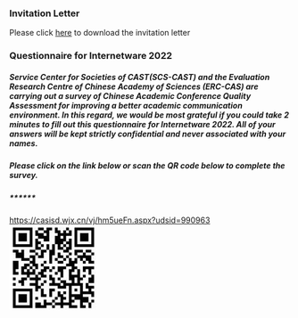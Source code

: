 ### Invitation Letter
Please click <a href="./src/invitation.pdf">here</a> to download the invitation letter
### Questionnaire for Internetware 2022

</b>
<h5>Service Center for Societies of CAST(SCS-CAST) and the Evaluation Research Centre of Chinese Academy of Sciences (ERC-CAS) are carrying out a survey of Chinese Academic Conference Quality Assessment for improving a better academic communication environment. In this regard, we would be most grateful if you could take 2 minutes to fill out this questionnaire for Internetware 2022. All of your answers will be kept strictly confidential and never associated with your names.</h5>
</b>
<h5>Please click on the link below or scan the QR code below to complete the survey.</h5>
</b>
<h5>******</h5>
<a href="https://casisd.wjx.cn/vj/hm5ueFn.aspx?udsid=990963">https://casisd.wjx.cn/vj/hm5ueFn.aspx?udsid=990963</a>
<div style="float: left;width: 100%;">
    <img src="resources/questionnaire.jpg"> 
</div>
